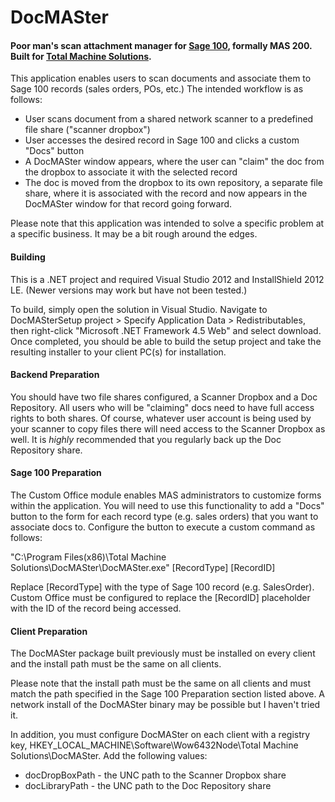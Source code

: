 # DocMASter
#### Poor man's scan attachment manager for [Sage 100](http://www.sage.com/us/erp/sage-100), formally MAS 200. Built for [Total Machine Solutions](http://totalmachinesolutions.com).
This application enables users to scan documents and associate them to Sage 100 records (sales orders, POs, etc.) The intended workflow is as follows:

* User scans document from a shared network scanner to a predefined file share ("scanner dropbox")
* User accesses the desired record in Sage 100 and clicks a custom "Docs" button
* A DocMASter window appears, where the user can "claim" the doc from the dropbox to associate it with the selected record
* The doc is moved from the dropbox to its own repository, a separate file share, where it is associated with the record and now appears in the DocMASter window for that record going forward.

Please note that this application was intended to solve a specific problem at a specific business. It may be a bit rough around the edges.

#### Building
This is a .NET project and required Visual Studio 2012 and InstallShield 2012 LE. (Newer versions may work but have not been tested.)

To build, simply open the solution in Visual Studio. Navigate to DocMASterSetup project > Specify Application Data > Redistributables, then right-click "Microsoft .NET Framework 4.5 Web" and select download. Once completed, you should be able to build the setup project and take the resulting installer to your client PC(s) for installation.

#### Backend Preparation
You should have two file shares configured, a Scanner Dropbox and a Doc Repository. All users who will be "claiming" docs need to have full access rights to both shares. Of course, whatever user account is being used by your scanner to copy files there will need access to the Scanner Dropbox as well. It is *highly* recommended that you regularly back up the Doc Repository share.

#### Sage 100 Preparation
The Custom Office module enables MAS administrators to customize forms within the application. You will need to use this functionality to add a "Docs" button to the form for each record type (e.g. sales orders) that you want to associate docs to. Configure the button to execute a custom command as follows:

"C:\Program Files(x86)\Total Machine Solutions\DocMASter\DocMASter.exe" [RecordType] [RecordID]

Replace [RecordType] with the type of Sage 100 record (e.g. SalesOrder). Custom Office must be configured to replace the [RecordID] placeholder with the ID of the record being accessed.

#### Client Preparation
The DocMASter package built previously must be installed on every client and the install path must be the same on all clients.

Please note that the install path must be the same on all clients and must match the path specified in the Sage 100 Preparation section listed above. A network install of the DocMASter binary may be possible but I haven't tried it.

In addition, you must configure DocMASter on each client with a registry key, HKEY_LOCAL_MACHINE\Software\Wow6432Node\Total Machine Solutions\DocMASter. Add the following values:
* docDropBoxPath - the UNC path to the Scanner Dropbox share
* docLibraryPath - the UNC path to the Doc Repository share
